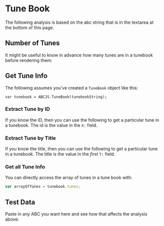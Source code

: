 # Tune Book

The following analysis is based on the abc string that is in the textarea at the bottom of this page.

## Number of Tunes

It might be useful to know in advance how many tunes are in a tunebook before rendering them:

<num-tunes ref="numTunes"></num-tunes>

## Get Tune Info

The following assumes you've created a `TuneBook` object like this: 

```
var tunebook = ABCJS.TuneBook(tunebookString);
```

### Extract Tune by ID

If you know the ID, then you can use the following to get a particular tune in a tunebook. The id is the value in the `X:` field.

<tune-book-info ref="tuneById" type="id"></tune-book-info>

### Extract Tune by Title

If you know the title, then you can use the following to get a particular tune in a tunebook. The title is the value in the *first* `T:` field.

<tune-book-info ref="tuneByTitle" type="title"></tune-book-info>

### Get all Tune Info

You can directly access the array of tunes in a tune book with:

```javascript
var arrayOfTunes = tunebook.tunes;
```

## Test Data

Paste in any ABC you want here and see how that affects the analysis above:

<example-tune-book :callbacks="callbacks"></example-tune-book>

<script>
	export default {
		mounted() {
			setTimeout(() => {
				this.callbacks = [this.$refs.numTunes, this.$refs.tuneById, this.$refs.tuneByTitle];
			}, 500);
		},
		data() {
			return {
				callbacks: [],
			};
		},
	}
</script>
